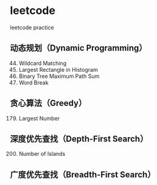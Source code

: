 # leetcode

leetcode practice

## 动态规划（Dynamic Programming）

44. Wildcard Matching
84. Largest Rectangle in Histogram
124. Binary Tree Maximum Path Sum
139. Word Break

## 贪心算法（Greedy）

179. Largest Number

## 深度优先查找（Depth-First Search）

200. Number of Islands

## 广度优先查找（Breadth-First Search）
